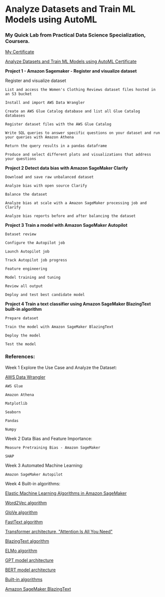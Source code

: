 # Analyze Datasets and Train ML Models using AutoML

### My Quick Lab from Practical Data Science Specialization, Coursera.

[My Certificate](https://www.coursera.org/account/accomplishments/specialization/certificate/BT2K6GVW7FPL)

[Analyze Datasets and Train ML Models using AutoML Certificate](https://www.coursera.org/account/accomplishments/certificate/ZJYUV8KQLDXTL)

**Project 1 - Amazon Sagemaker - Register and visualize dataset**

Register and visualize dataset

    List and access the Women's Clothing Reviews dataset files hosted in an S3 bucket

    Install and import AWS Data Wrangler

    Create an AWS Glue Catalog database and list all Glue Catalog databases

    Register dataset files with the AWS Glue Catalog

    Write SQL queries to answer specific questions on your dataset and run your queries with Amazon Athena

    Return the query results in a pandas dataframe

    Produce and select different plots and visualizations that address your questions

**Project 2 Detect data bias with Amazon SageMaker Clarify**

    Download and save raw unbalanced dataset

    Analyze bias with open source Clarify

    Balance the dataset

    Analyze bias at scale with a Amazon SageMaker processing job and Clarify

    Analyze bias reports before and after balancing the dataset

**Project 3 Train a model with Amazon SageMaker Autopilot**

    Dataset review

    Configure the Autopilot job

    Launch Autopilot job

    Track Autopilot job progress

    Feature engineering

    Model training and tuning

    Review all output

    Deploy and test best candidate model

**Project 4 Train a text classifier using Amazon SageMaker BlazingText built-in algorithm**

    Prepare dataset

    Train the model with Amazon SageMaker BlazingText

    Deploy the model

    Test the model

### References: 

Week 1 Explore the Use Case and Analyze the Dataset:

[AWS Data Wrangler](https://github.com/awslabs/aws-data-wrangler)

    AWS Glue 

    Amazon Athena 

    Matplotlib 

    Seaborn 

    Pandas

    Numpy 

Week 2 Data Bias and Feature Importance:

    Measure Pretraining Bias - Amazon SageMaker

    SHAP

Week 3 Automated Machine Learning:

    Amazon SageMaker Autopilot

Week 4 Built-in algorithms:

[Elastic Machine Learning Algorithms in Amazon SageMaker](https://www.amazon.science/publications/elastic-machine-learning-algorithms-in-amazon-sagemaker)

[Word2Vec algorithm](https://arxiv.org/pdf/1301.3781.pdf)

[GloVe algorithm](https://www.aclweb.org/anthology/D14-1162.pdf)

[FastText algorithm](https://arxiv.org/pdf/1607.04606v2.pdf)

[Transformer architecture, "Attention Is All You Need"](https://arxiv.org/abs/1706.03762)

[BlazingText algorithm](https://dl.acm.org/doi/pdf/10.1145/3146347.3146354)

[ELMo algorithm](https://arxiv.org/pdf/1802.05365v2.pdf)

[GPT model architecture](https://cdn.openai.com/research-covers/language-unsupervised/language_understanding_paper.pdf)

[BERT model architecture](https://arxiv.org/abs/1810.04805) 

[Built-in algorithms](https://docs.aws.amazon.com/sagemaker/latest/dg/algos.html)

[Amazon SageMaker BlazingText](https://docs.aws.amazon.com/sagemaker/latest/dg/blazingtext.html)